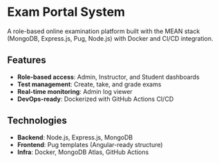 # Exam Portal System

A role-based online examination platform built with the MEAN stack (MongoDB, Express.js, Pug, Node.js) with Docker and CI/CD integration.

## Features

- **Role-based access**: Admin, Instructor, and Student dashboards
- **Test management**: Create, take, and grade exams
- **Real-time monitoring**: Admin log viewer
- **DevOps-ready**: Dockerized with GitHub Actions CI/CD

## Technologies

- **Backend**: Node.js, Express.js, MongoDB
- **Frontend**: Pug templates (Angular-ready structure)
- **Infra**: Docker, MongoDB Atlas, GitHub Actions

